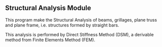 ## Structural Analysis Module

This program make the Structural Analysis of beams, grillages, plane truss and plane frame, i.e. structures formed by straight bars.

This analysis is performed by Direct Stiffness Method (DSM), a derivable method from Finite Elements Method (FEM).



